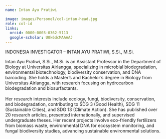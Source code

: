 ```yaml
---
name: Intan Ayu Pratiwi

image: images/Personel/col-intan-head.jpg
role: col-id
links:
  orcid: 0000-0003-0362-5113
  google-scholar: U0k6dcMAAAAJ
---
```

INDONESIA INVESTIGATOR – INTAN AYU PRATIWI, S.Si., M.Si.

Intan Ayu Pratiwi, S.Si., M.Si. is an Assistant Professor in the Department of Biology at Universitas Airlangga, specializing in microbial biodegradation, environmental biotechnology, biodiversity conservation, and DNA barcoding. She holds a Master’s and Bachelor’s degree in Biology from Universitas Airlangga, with research focusing on hydrocarbon biodegradation and biosurfactants.<br>
<br>
Her research interests include ecology, fungi, biodiversity, conservation, and biodegradation, contributing to SDG 3 (Good Health), SDG 11 (Sustainable Cities), and SDG 13 (Climate Action). She has published over 20 research articles, presented internationally, and supervised undergraduate theses. Her recent projects involve eco-friendly fertilizers from biomass waste, environmental DNA for ecosystem monitoring, and fungal biodiversity studies, advancing sustainable environmental solutions.

